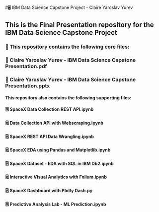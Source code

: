#🖥️ IBM Data Science Capstone Project - Claire Yaroslav Yurev

## This is the Final Presentation repository for the IBM Data Science Capstone Project

### 📁 This repository contains the following core files:
### 💾 Claire Yaroslav Yurev - IBM Data Science Capstone Presentation.pdf
### 💽 Claire Yaroslav Yurev - IBM Data Science Capstone Presentation.pptx

#### This repository also contains the following supporting files:
#### 🗒 SpaceX Data Collection REST API.ipynb
#### 🗒 Data Collection API with Webscraping.ipynb
#### 🗒 SpaceX REST API Data Wrangling.ipynb
#### 🗒 SpaceX EDA using Pandas and Matplotlib.ipynb
#### 🗒 SpaceX Dataset - EDA with SQL in IBM Db2.ipynb
#### 🗒 Interactive Visual Analytics with Folium.ipynb
#### 🗒 SpaceX Dashboard with Plotly Dash.py
#### 🗒 Predictive Analysis Lab - ML Prediction.ipynb
